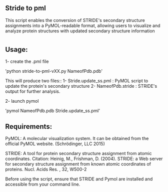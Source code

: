 ## Stride to pml 
This script enables the conversion of STRIDE's secondary structure assignments into a PyMOL-readable format, 
allowing users to visualize and analyze protein structures with updated secondary structure information
#
## Usage:  

1- create the .pml file

'python stride-to-pml-vXX.py NameofPdb.pdb'

This will produce two files::
      1- Stride.update_ss.pml : PyMOL script to update the protein's secondary structure
      2- NameofPdb.stride : STRIDE's output for further analysis.

2- launch pymol

'pymol NameofPdb.pdb Stride.update_ss.pml'
 
## Requirements:
PyMOL: A molecular visualization system. It can be obtained from the official PyMOL website.
(Schrödinger, LLC 2015)

STRIDE: A tool for protein secondary structure assignment from atomic coordinates.
Citation:
Heinig, M., Frishman, D. (2004). STRIDE: a Web server for secondary structure assignment from known atomic coordinates of proteins. Nucl. Acids Res. , 32, W500-2

Before using the script, ensure that STRIDE and Pymol are installed and accessible from your command line. 
